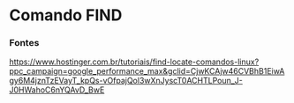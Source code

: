 # Comando FIND






### Fontes

<https://www.hostinger.com.br/tutoriais/find-locate-comandos-linux?ppc_campaign=google_performance_max&gclid=CjwKCAjw46CVBhB1EiwAgy6M4jznTzEVayT_kpQs-vOfpajQol3wXnJyscT0ACHTLPoun_J-J0HWahoC6nYQAvD_BwE>
